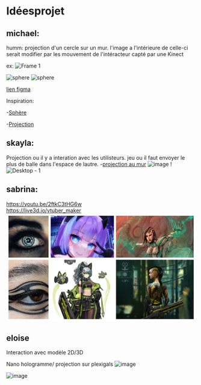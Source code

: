 # Idéesprojet


## michael:
humm: projection d'un cercle sur un mur. l'image a l'intérieure de celle-ci serait modifier par les mouvement de l'intéracteur capté par une Kinect 

ex:
<img width="1012" alt="Frame 1" src="https://user-images.githubusercontent.com/78884924/189215832-9438b6ea-1329-45e5-9d4a-6252a2e38722.png">


![sphere](https://mir-s3-cdn-cf.behance.net/projects/404/df05b335734979.Y3JvcCw4NzYsNjg1LDE5MywyMQ.jpg)
![sphere](https://2.bp.blogspot.com/_aa_4f6B8K1U/Sw9BZKoIsAI/AAAAAAAAAnk/eiXwtqBkrbM/s1600/DSC_0012.JPG)

[lien figma](https://www.figma.com/file/jYkuPGlv5FYCMYoP3Jamkq/Untitled?node-id=0%3A1)

Inspiration:

-[Sphère](https://theinspirationgrid.com/anima-interactive-art-installation-by-onformative/)

-[Projection](https://blogaadb.blogspot.com/2009/11/experimentation-du-dispositif-de.html)

## skayla:
Projection ou il y a interation avec les utilisteurs.
jeu ou il faut envoyer le plus de balle dans l'espace de lautre.
-[projection au mur](https://www.youtube.com/watch?v=KLOB-T1mgdY)
![image](https://user-images.githubusercontent.com/90851580/187996895-5a7b2486-cfd8-4632-9b37-5957eb571f83.png)
!![Desktop - 1](https://user-images.githubusercontent.com/90851580/188011510-21199a81-aab6-47f9-a54a-9eb8e32fadee.png)


## sabrina:
https://youtu.be/2ftkC3tHG6w
</br>
https://live3d.io/vtuber_maker
</br>
<img src="https://github.com/skayla-nelie/projet_kinect/blob/main/BeFunky-collage.jpg?raw=true" width="800">

## eloise
Interaction avec modèle 2D/3D

Nano hologramme/ projection sur plexigals
![image](https://user-images.githubusercontent.com/70410591/187994368-9a357033-08a7-41a7-9864-c98c7237cdb2.png)

![image](https://user-images.githubusercontent.com/70410591/187995971-0de37a66-0ffa-47eb-8f22-8b69ef8976fb.png)
